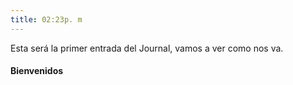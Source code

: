```yaml
---
title: 02:23p. m
---
```


Esta será la primer entrada del Journal, vamos a ver como nos va. 

#### Bienvenidos 